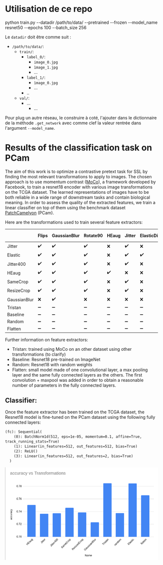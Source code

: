 # Utilisation de ce repo

python train.py --datadir /path/to/data/ --pretrained --frozen --model_name resnet50 --epochs 100 --batch_size 256

Le `datadir` doit être comme suit : 

* `/path/to/data/`:
    * `train/`:
        * `label_0/`:
            * `image_0.jpg`
            * `ìmage_1.jpg`
            * ...
        * `label_1/`:
            * `ìmage_0.jpg`
            * ...
        *  ..
    * `val/`:
        * ...
            * ...

Pour plug un autre réseau, le construire à coté, l'ajouter dans le dictionnaire de la méthode `.get_network` avec comme clef 
la valeur rentrée dans l'argument `--model_name`.

# Results of the classification task on PCam

The aim of this work is to optimize a contrastive pretext task for SSL by finding the most relevant transformations to apply to images. The chosen approach is to use momentum contrast ([MoCo](https://github.com/facebookresearch/moco)), a framework developed by Facebook, to train a resnet18 encoder with various image transformations on the TCGA dataset. The learned representations of images have to be both reliable in a wide range of downstream tasks and contain biological meaning. In order to assess the quality of the extracted features, we train a linear classifier on top of them using the benchmark dataset [PatchCamelyon](http://basveeling.nl/posts/pcam/) (PCam).    

Here are the transformations used to train several feature extractors:   


|              | Flips              | GaussianBlur       | Rotate90           | HEaug              | Jitter             | ElasticDistorsion  | DifferentCrops     | CropAndResize      | N°epochs for MoCo  |
|--------------|--------------------|--------------------|--------------------|--------------------|--------------------|--------------------|--------------------|--------------------|--------------------|
| Jitter       | :heavy_check_mark: | :heavy_check_mark: | :heavy_check_mark: | :x:                | :heavy_check_mark: | :x:                | :heavy_check_mark: | :x:                | 200                |
| Elastic      | :heavy_check_mark: | :heavy_check_mark: | :heavy_check_mark: | :x:                | :heavy_check_mark: | :heavy_check_mark:| :heavy_check_mark: | :x:                | 200                |
| Jitter400    | :heavy_check_mark: | :heavy_check_mark: | :heavy_check_mark: | :x:                | :heavy_check_mark: | :x:                | :heavy_check_mark: | :x:                | 400                |
| HEaug        | :heavy_check_mark: | :heavy_check_mark: | :heavy_check_mark: | :heavy_check_mark: | :x:                | :x:                | :heavy_check_mark: | :x:                | 200                |
| SameCrop     | :heavy_check_mark: | :heavy_check_mark: | :heavy_check_mark: | :x:                | :heavy_check_mark: | :x:                | :x:                | :x:                | 200                |
| ResizeCrop   | :heavy_check_mark: | :heavy_check_mark: | :heavy_check_mark: | :x:                | :heavy_check_mark: | :x:                | :x:                | :heavy_check_mark: | 200                |
| GaussianBlur | :x:                | :heavy_check_mark: | :x:                | :x:                | :x:                | :x:                | :x:                | :x:                | 200                |
| Tristan      | :heavy_minus_sign: | :heavy_minus_sign: | :heavy_minus_sign: | :heavy_minus_sign: | :heavy_minus_sign: | :heavy_minus_sign: | :heavy_minus_sign: | :heavy_minus_sign: | :heavy_minus_sign: |
| Baseline     | :heavy_minus_sign: | :heavy_minus_sign: | :heavy_minus_sign: | :heavy_minus_sign: | :heavy_minus_sign: | :heavy_minus_sign: | :heavy_minus_sign: | :heavy_minus_sign: | :heavy_minus_sign: |
| Random       | :heavy_minus_sign: | :heavy_minus_sign: | :heavy_minus_sign: | :heavy_minus_sign: | :heavy_minus_sign: | :heavy_minus_sign: | :heavy_minus_sign: | :heavy_minus_sign: | :heavy_minus_sign: |
| Flatten       | :heavy_minus_sign: | :heavy_minus_sign: | :heavy_minus_sign: | :heavy_minus_sign: | :heavy_minus_sign: | :heavy_minus_sign: | :heavy_minus_sign: | :heavy_minus_sign: | :heavy_minus_sign: |

Further information on feature extractors:
   * Tristan: trained using MoCo on an other dataset using other transformations (to clarify)
   * Baseline: Resnet18 pre-trained on ImageNet
   * Random: Resnet18 with random weights   
   * Flatten: small model made of one convolutional layer, a max pooling layer and the same fully connected layers as the others. The first convolution + maxpool was added in order to obtain a reasonable number of parameters in the fully connected layers.   

## Classifier:   
Once the feature extractor has been trained on the TCGA dataset, the Resnet18 model is fine-tuned on the PCam dataset using the following fully connected layers: 
```  
(fc): Sequential(
    (0): BatchNorm1d(512, eps=1e-05, momentum=0.1, affine=True, track_running_stats=True)
    (1): Linear(in_features=512, out_features=512, bias=True)
    (2): ReLU()
    (3): Linear(in_features=512, out_features=2, bias=True)
  )
```
![Accuracy on the classification task](./assets/results.png)
